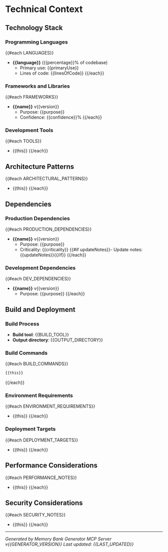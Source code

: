 # Technical Context

## Technology Stack

### Programming Languages

{{#each LANGUAGES}}
- **{{language}}** ({{percentage}}% of codebase)
  - Primary use: {{primaryUse}}
  - Lines of code: {{linesOfCode}}
{{/each}}

### Frameworks and Libraries

{{#each FRAMEWORKS}}
- **{{name}}** v{{version}}
  - Purpose: {{purpose}}
  - Confidence: {{confidence}}%
{{/each}}

### Development Tools

{{#each TOOLS}}
- {{this}}
{{/each}}

## Architecture Patterns

{{#each ARCHITECTURAL_PATTERNS}}
- {{this}}
{{/each}}

## Dependencies

### Production Dependencies

{{#each PRODUCTION_DEPENDENCIES}}
- **{{name}}** v{{version}}
  - Purpose: {{purpose}}
  - Criticality: {{criticality}}
  {{#if updateNotes}}- Update notes: {{updateNotes}}{{/if}}
{{/each}}

### Development Dependencies

{{#each DEV_DEPENDENCIES}}
- **{{name}}** v{{version}}
  - Purpose: {{purpose}}
{{/each}}

## Build and Deployment

### Build Process

- **Build tool**: {{BUILD_TOOL}}
- **Output directory**: {{OUTPUT_DIRECTORY}}

### Build Commands

{{#each BUILD_COMMANDS}}
```bash
{{this}}
```
{{/each}}

### Environment Requirements

{{#each ENVIRONMENT_REQUIREMENTS}}
- {{this}}
{{/each}}

### Deployment Targets

{{#each DEPLOYMENT_TARGETS}}
- {{this}}
{{/each}}

## Performance Considerations

{{#each PERFORMANCE_NOTES}}
- {{this}}
{{/each}}

## Security Considerations

{{#each SECURITY_NOTES}}
- {{this}}
{{/each}}

---
*Generated by Memory Bank Generator MCP Server v{{GENERATOR_VERSION}}*
*Last updated: {{LAST_UPDATED}}*